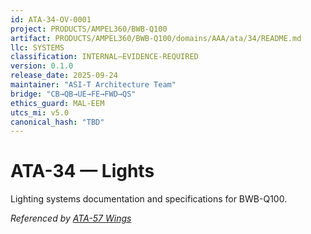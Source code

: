 ```yaml
---
id: ATA-34-OV-0001
project: PRODUCTS/AMPEL360/BWB-Q100
artifact: PRODUCTS/AMPEL360/BWB-Q100/domains/AAA/ata/34/README.md
llc: SYSTEMS
classification: INTERNAL–EVIDENCE-REQUIRED
version: 0.1.0
release_date: 2025-09-24
maintainer: "ASI-T Architecture Team"
bridge: "CB→QB→UE→FE→FWD→QS"
ethics_guard: MAL-EEM
utcs_mi: v5.0
canonical_hash: "TBD"
---
```

# ATA-34 — Lights

Lighting systems documentation and specifications for BWB-Q100.

*Referenced by [ATA-57 Wings](../57/README.md)*